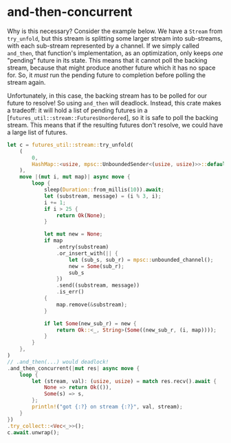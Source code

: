 # and-then-concurrent

Why is this necessary? Consider the example below. We have a `Stream` from `try_unfold`, but
this stream is splitting some larger stream into sub-streams, with each sub-stream
represented by a channel. If we simply called `and_then`, that function's implementation,
as an optimization, only keeps *one* "pending" future in its state. This means that it
cannot poll the backing stream, because that might produce another future which it has no
space for. So, it *must* run the pending future to completion before polling the stream
again.

Unfortunately, in this case, the backing stream has to be polled for our future to resolve!
So using `and_then` will deadlock. Instead, this crate makes a tradeoff: it will hold a
list of pending futures in a [`futures_util::stream::FuturesUnordered`], so it is safe to
poll the backing stream. This means that if the resulting futures don't resolve, we could
have a large list of futures.

```rust
let c = futures_util::stream::try_unfold(
    (
        0,
        HashMap::<usize, mpsc::UnboundedSender<(usize, usize)>>::default(),
    ),
    move |(mut i, mut map)| async move {
        loop {
            sleep(Duration::from_millis(10)).await;
            let (substream, message) = (i % 3, i);
            i += 1;
            if i > 25 {
                return Ok(None);
            }

            let mut new = None;
            if map
                .entry(substream)
                .or_insert_with(|| {
                    let (sub_s, sub_r) = mpsc::unbounded_channel();
                    new = Some(sub_r);
                    sub_s
                })
                .send((substream, message))
                .is_err()
            {
                map.remove(&substream);
            }

            if let Some(new_sub_r) = new {
                return Ok::<_, String>(Some((new_sub_r, (i, map))));
            }
        }
    },
)
// .and_then(...) would deadlock!
.and_then_concurrent(|mut res| async move {
    loop {
        let (stream, val): (usize, usize) = match res.recv().await {
            None => return Ok(()),
            Some(s) => s,
        };
        println!("got {:?} on stream {:?}", val, stream);
    }
})
.try_collect::<Vec<_>>();
c.await.unwrap();
```

